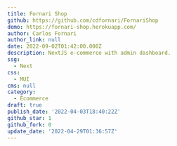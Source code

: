 ```yaml
---
title: Fornari Shop
github: https://github.com/cdfornari/FornariShop
demo: https://fornari-shop.herokuapp.com/
author: Carlos Fornari
author_link: null
date: 2022-09-02T01:42:00.000Z
description: NextJS e-commerce with admin dashboard.
ssg:
  - Next
css:
  - MUI
cms: null
category:
  - Ecommerce
draft: true
publish_date: '2022-04-03T18:40:22Z'
github_star: 1
github_fork: 0
update_date: '2022-04-29T01:36:57Z'
---
```

